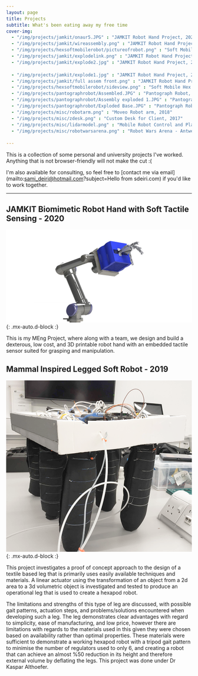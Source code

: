 ```yaml
---
layout: page
title: Projects
subtitle: What's been eating away my free time
cover-img:
  - "/img/projects/jamkit/onaur5.JPG" : "JAMKIT Robot Hand Project, 2020"
  - "/img/projects/jamkit/wireassembly.png" : "JAMKIT Robot Hand Project, 2020"
  - "/img/projects/hexsoftmobilerobot/pictureofrobot.png" : "Soft Mobile Hex Robot, 2019"
  - "/img/projects/jamkit/explodelink.png" : "JAMKIT Robot Hand Project, 2020"
  - "/img/projects/jamkit/explode2.jpg" : "JAMKIT Robot Hand Project, 2020"

  - "/img/projects/jamkit/explode1.jpg" : "JAMKIT Robot Hand Project, 2020"
  - "/img/projects/jamkit/full assem front.png" : "JAMKIT Robot Hand Project, 2020"
  - "/img/projects/hexsoftmobilerobot/sideview.png" : "Soft Mobile Hex Robot, 2019"
  - "/img/projects/pantographrobot/Assembled.JPG" : "Pantograph Robot, 2018"
  - "/img/projects/pantographrobot/Assembly exploded 1.JPG" : "Pantograph Robot, 2018"
  - "/img/projects/pantographrobot/Exploded Base.JPG" : "Pantograph Robot, 2018"
  - "/img/projects/misc/robotarm.png" : "Moveo Robot arm, 2018"
  - "/img/projects/misc/zdesk.png" : "Custom Desk for Client, 2017"
  - "/img/projects/misc/lidarmodel.png" : "Mobile Robot Control and Planning - LIDAR, 2018"
  - "/img/projects/misc/robotwarsarena.png" : "Robot Wars Arena - Antweight, 2018"

---
```


This is a collection of some personal and university projects I've worked. Anything that is not browser-friendly will not make the cut :(

I'm also available for consulting, so feel free to [contact me via email](mailto:sami_deiri@hotmail.com?subject=Hello from sdeiri.com) if you'd like to work together. 


---

## JAMKIT Biomimetic Robot Hand with Soft Tactile Sensing - 2020

![UR5 Mount](/img/projects/jamkit/onaur5.JPG){: .mx-auto.d-block :}

This is my MEng Project, where along with a team, we design and build a dexterous, low cost, and 3D printable robot hand with an embedded tactile sensor suited for grasping and manipulation.

## Mammal Inspired Legged Soft Robot - 2019
![UR5 Mount](/img/projects/hexsoftmobilerobot/pictureofrobot.png){: .mx-auto.d-block :}

This project investigates a proof of concept approach to the design of a textile based leg that is primarily uses easily available
techniques  and  materials.  A  linear  actuator  using  the  transformation  of  an  object  from  a  2d  area  to  a  3d  volumetric  object  is
investigated and tested to produce an operational leg that is used to create a hexapod robot. 

The limitations and strengths of this
type of leg are discussed, with possible gait patterns, actuation steps, and problems/solutions encountered when developing such
a leg. The leg demonstrates clear advantages with regard to simplicity, ease of manufacturing, and low price, however there are
limitations with regards to the materials used in this given they were chosen based on availability rather than optimal properties.
These  materials  were  sufficient  to  demonstrate  a  working  hexapod  robot  with  a  tripod  gait  pattern  to  minimise  the  number  of
regulators  used  to  only  6,  and  creating  a  robot  that  can  achieve  an  almost  %50  reduction  in  its  height  and  therefore  external
volume by deflating the legs.  This project was done under Dr Kaspar Althoefer.